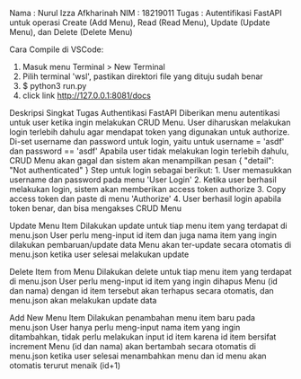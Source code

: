 Nama    : Nurul Izza Afkharinah
NIM     : 18219011
Tugas   : Autentifikasi FastAPI untuk operasi Create (Add Menu), Read (Read Menu), Update (Update Menu), dan Delete (Delete Menu)

Cara Compile di VSCode: 
1. Masuk menu Terminal > New Terminal
2. Pilih terminal 'wsl', pastikan direktori file yang dituju sudah benar
3. $ python3 run.py
4. click link http://127.0.0.1:8081/docs

Deskripsi Singkat Tugas
Authentikasi FastAPI
    Diberikan menu autentikasi untuk user ketika ingin melakukan CRUD Menu. 
    User diharuskan melakukan login terlebih dahulu agar mendapat token yang digunakan untuk authorize.
    Di-set username dan password untuk login, yaitu untuk username = 'asdf' dan password == 'asdf'
    Apabila user tidak melakukan login terlebih dahulu, CRUD Menu akan gagal dan sistem akan menampilkan pesan 
        {
        "detail": "Not authenticated"
        }
    Step untuk login sebagai berikut:
        1. User memasukkan username dan password pada menu 'User Login'
        2. Ketika user berhasil melakukan login, sistem akan memberikan access token authorize
        3. Copy access token dan paste di menu 'Authorize' 
        4. User berhasil login apabila token benar, dan bisa mengakses CRUD Menu 

Update Menu Item
    Dilakukan update untuk tiap menu item yang terdapat di menu.json
    User perlu meng-input id item dan juga nama item yang ingin dilakukan pembaruan/update data
    Menu akan ter-update secara otomatis di menu.json ketika user selesai melakukan update

Delete Item from Menu
    Dilakukan delete untuk tiap menu item yang terdapat di menu.json
    User perlu meng-input id item yang ingin dihapus
    Menu (id dan nama) dengan id item tersebut akan terhapus secara otomatis, dan menu.json akan melakukan update data

Add New Menu Item
    Dilakukan penambahan menu item baru pada menu.json
    User hanya perlu meng-input nama item yang ingin ditambahkan, tidak perlu melakukan input id item karena id item bersifat increment
    Menu (id dan nama) akan bertambah secara otomatis di menu.json ketika user selesai menambahkan menu dan id menu akan otomatis terurut menaik (id+1)